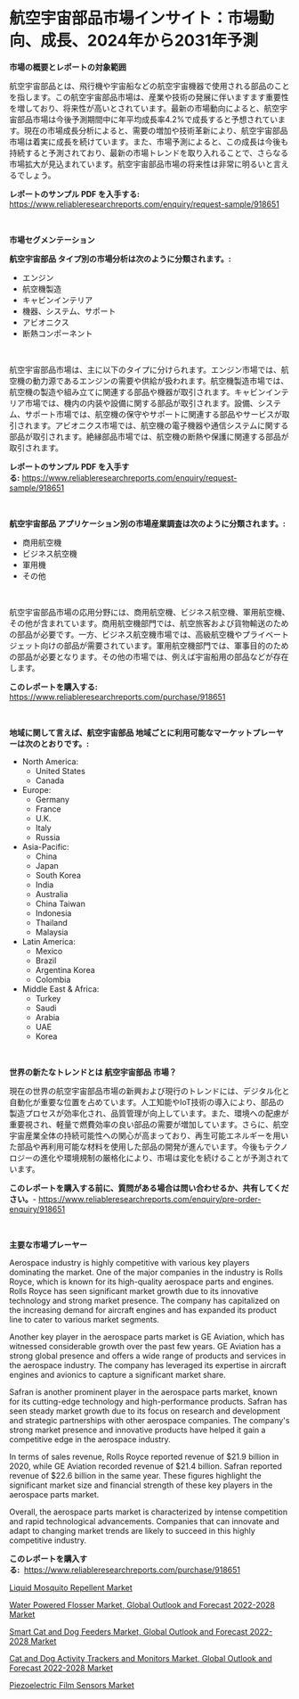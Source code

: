 <p><h1>航空宇宙部品市場インサイト：市場動向、成長、2024年から2031年予測</h1></p><p><strong>市場の概要とレポートの対象範囲</strong></p>
<p><p>航空宇宙部品とは、飛行機や宇宙船などの航空宇宙機器で使用される部品のことを指します。この航空宇宙部品市場は、産業や技術の発展に伴いますます重要性を増しており、将来性が高いとされています。最新の市場動向によると、航空宇宙部品市場は今後予測期間中に年平均成長率4.2%で成長すると予想されています。現在の市場成長分析によると、需要の増加や技術革新により、航空宇宙部品市場は着実に成長を続けています。また、市場予測によると、この成長は今後も持続すると予測されており、最新の市場トレンドを取り入れることで、さらなる市場拡大が見込まれています。航空宇宙部品市場の将来性は非常に明るいと言えるでしょう。</p></p>
<p><strong>レポートのサンプル PDF を入手する:</strong> <a href="https://www.reliableresearchreports.com/enquiry/request-sample/918651">https://www.reliableresearchreports.com/enquiry/request-sample/918651</a></p>
<p>&nbsp;</p>
<p><strong>市場セグメンテーション</strong></p>
<p><strong>航空宇宙部品 タイプ別の市場分析は次のように分類されます。:</strong></p>
<p><ul><li>エンジン</li><li>航空機製造</li><li>キャビンインテリア</li><li>機器、システム、サポート</li><li>アビオニクス</li><li>断熱コンポーネント</li></ul></p>
<p>&nbsp;</p>
<p><p>航空宇宙部品市場は、主に以下のタイプに分けられます。エンジン市場では、航空機の動力源であるエンジンの需要や供給が扱われます。航空機製造市場では、航空機の製造や組み立てに関連する部品や機器が取引されます。キャビンインテリア市場では、機内の内装や設備に関する部品が取引されます。設備、システム、サポート市場では、航空機の保守やサポートに関連する部品やサービスが取引されます。アビオニクス市場では、航空機の電子機器や通信システムに関する部品が取引されます。絶縁部品市場では、航空機の断熱や保護に関連する部品が取引されます。</p></p>
<p><strong>レポートのサンプル PDF を入手する:</strong>&nbsp;<a href="https://www.reliableresearchreports.com/enquiry/request-sample/918651">https://www.reliableresearchreports.com/enquiry/request-sample/918651</a></p>
<p>&nbsp;</p>
<p><strong> 航空宇宙部品 アプリケーション別の市場産業調査は次のように分類されます。:</strong></p>
<p><ul><li>商用航空機</li><li>ビジネス航空機</li><li>軍用機</li><li>その他</li></ul></p>
<p>&nbsp;</p>
<p><p>航空宇宙部品市場の応用分野には、商用航空機、ビジネス航空機、軍用航空機、その他が含まれています。商用航空機部門では、航空旅客および貨物輸送のための部品が必要です。一方、ビジネス航空機市場では、高級航空機やプライベートジェット向けの部品が需要されています。軍用航空機部門では、軍事目的のための部品が必要となります。その他の市場では、例えば宇宙船用の部品などが存在します。</p></p>
<p><strong>このレポートを購入する:</strong>&nbsp; <a href="https://www.reliableresearchreports.com/purchase/918651">https://www.reliableresearchreports.com/purchase/918651</a></p>
<p>&nbsp;</p>
<p><strong>地域に関して言えば、航空宇宙部品 地域ごとに利用可能なマーケットプレーヤーは次のとおりです。:</strong></p>
<p><ul>
    <li>
        North America:
        <ul>
            <li>United States</li>
            <li>Canada</li>
        </ul>
    </li>
    <li>
        Europe:
        <ul>
            <li>Germany</li>
            <li>France</li>
            <li>U.K.</li>
            <li>Italy</li>
            <li>Russia</li>
        </ul>
    </li>
    <li>
        Asia-Pacific:
        <ul>
            <li>China</li>
            <li>Japan</li>
            <li>South Korea</li>
            <li>India</li>
            <li>Australia</li>
            <li>China Taiwan</li>
            <li>Indonesia</li>
            <li>Thailand</li>
            <li>Malaysia</li>
        </ul>
    </li>
    <li>
        Latin America:
        <ul>
            <li>Mexico</li>
            <li>Brazil</li>
            <li>Argentina Korea</li>
            <li>Colombia</li>
        </ul>
    </li>
    <li>
        Middle East & Africa:
        <ul>
            <li>Turkey</li>
            <li>Saudi</li>
            <li>Arabia</li>
            <li>UAE</li>
            <li>Korea</li>
        </ul>
    </li>
    </ul></p>
<p>&nbsp;</p>
<p><strong>世界の新たなトレンドとは 航空宇宙部品 市場？</strong></p>
<p><p>現在の世界の航空宇宙部品市場の新興および現行のトレンドには、デジタル化と自動化が重要な位置を占めています。人工知能やIoT技術の導入により、部品の製造プロセスが効率化され、品質管理が向上しています。また、環境への配慮が重要視され、軽量で燃費効率の良い部品の需要が増加しています。さらに、航空宇宙産業全体の持続可能性への関心が高まっており、再生可能エネルギーを用いた部品や再利用可能な材料を使用した部品の開発が進んでいます。今後もテクノロジーの進化や環境規制の厳格化により、市場は変化を続けることが予測されています。</p></p>
<p><strong>このレポートを購入する前に、質問がある場合は問い合わせるか、共有してください。</strong>- <a href="https://www.reliableresearchreports.com/enquiry/pre-order-enquiry/918651">https://www.reliableresearchreports.com/enquiry/pre-order-enquiry/918651</a></p>
<p>&nbsp;</p>
<p><strong>主要な市場プレーヤー</strong></p>
<p><p>Aerospace industry is highly competitive with various key players dominating the market. One of the major companies in the industry is Rolls Royce, which is known for its high-quality aerospace parts and engines. Rolls Royce has seen significant market growth due to its innovative technology and strong market presence. The company has capitalized on the increasing demand for aircraft engines and has expanded its product line to cater to various market segments.</p><p>Another key player in the aerospace parts market is GE Aviation, which has witnessed considerable growth over the past few years. GE Aviation has a strong global presence and offers a wide range of products and services in the aerospace industry. The company has leveraged its expertise in aircraft engines and avionics to capture a significant market share.</p><p>Safran is another prominent player in the aerospace parts market, known for its cutting-edge technology and high-performance products. Safran has seen steady market growth due to its focus on research and development and strategic partnerships with other aerospace companies. The company's strong market presence and innovative products have helped it gain a competitive edge in the aerospace industry.</p><p>In terms of sales revenue, Rolls Royce reported revenue of $21.9 billion in 2020, while GE Aviation recorded revenue of $21.4 billion. Safran reported revenue of $22.6 billion in the same year. These figures highlight the significant market size and financial strength of these key players in the aerospace parts market.</p><p>Overall, the aerospace parts market is characterized by intense competition and rapid technological advancements. Companies that can innovate and adapt to changing market trends are likely to succeed in this highly competitive industry.</p></p>
<p><strong>このレポートを購入する:</strong>&nbsp;&nbsp;<a href="https://www.reliableresearchreports.com/purchase/918651">https://www.reliableresearchreports.com/purchase/918651</a></p>
<p><p><a href="https://view.publitas.com/reportprime-1/liquid-mosquito-repellent-market-dynamics-2024-2031-also-about-its-market-trends-projections-and-opportunities/">Liquid Mosquito Repellent Market</a></p><p><a href="https://woozy-pyroraptor-a1f.notion.site/Water-Powered-Flosser-Market-Global-Outlook-and-Forecast-2022-2028-Market-Size-Growing-and-Forecast-289dd86b709640b482e5bb69c1e9da8a">Water Powered Flosser Market, Global Outlook and Forecast 2022-2028 Market</a></p><p><a href="https://bubble-tree-ea4.notion.site/Smart-Cat-and-Dog-Feeders-Market-Global-Outlook-and-Forecast-2022-2028-Market-Analysis-Examines-its-d1d6820ced9f4c32aa525baf71875f8c">Smart Cat and Dog Feeders Market, Global Outlook and Forecast 2022-2028 Market</a></p><p><a href="https://glittery-fuchsia-86a.notion.site/Cat-and-Dog-Activity-Trackers-and-Monitors-Market-Global-Outlook-and-Forecast-2022-2028-Market-Cen-ee465cdbb9544db88cf3e343aa5ba0a2">Cat and Dog Activity Trackers and Monitors Market, Global Outlook and Forecast 2022-2028 Market</a></p><p><a href="https://view.publitas.com/reportprime-1/piezoelectric-film-sensors-market-size-and-examines-its-market-scope-with-a-primary-focus-on-growth-opportunities-and-forecasted-trends-spanning-from-2024-to-2031/">Piezoelectric Film Sensors Market</a></p></p>